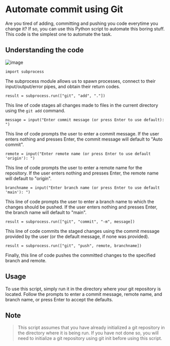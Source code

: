 # Automate commit using Git


Are you tired of adding, committing and pushing you code everytime you change it? If so, you can use this Python script to automate this boring stuff.
This code is the simplest one to automate the task.

## Understanding the code

![image](https://snipboard.io/cM59xz.jpg)

```
import subprocess
```

The subprocess module allows us to spawn processes, connect to their input/output/error pipes, and obtain their return codes.

```
result = subprocess.run(["git", "add", "."])

```

This line of code stages all changes made to files in the current directory using the `git add` command.

```
message = input("Enter commit message (or press Enter to use default): ")

```

This line of code prompts the user to enter a commit message. If the user enters nothing and presses Enter, the commit message will default to "Auto commit".

```
remote = input("Enter remote name (or press Enter to use default 'origin'): ")

```

This line of code prompts the user to enter a remote name for the repository. If the user enters nothing and presses Enter, the remote name will default to "origin".

```
branchname = input("Enter branch name (or press Enter to use default 'main'): ")

```

This line of code prompts the user to enter a branch name to which the changes should be pushed. If the user enters nothing and presses Enter, the branch name will default to "main".

```
result = subprocess.run(["git", "commit", "-m", message])

```
This line of code commits the staged changes using the commit message provided by the user (or the default message, if none was provided).

```
result = subprocess.run(["git", "push", remote, branchname])

```
Finally, this line of code pushes the committed changes to the specified branch and remote.

## Usage

To use this script, simply run it in the directory where your git repository is located. Follow the prompts to enter a commit message, remote name, and branch name, or press Enter to accept the defaults.
## Note
> This script assumes that you have already initialized a git repository in the directory where it is being run. If you have not done so, you will need to initialize a git repository using git init before using this script.
